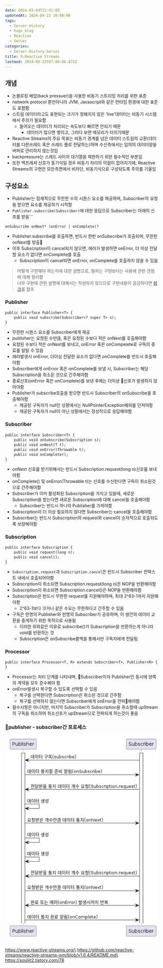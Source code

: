 ```yaml
---
date: 2024-03-04T22:41:09
updatedAt: 2024-09-22 16:08:06
tags:
  - Server-History
  - hugo_blog
  - Reactive
  - Server
categories:
  - Server-History-Series
title: 9-Reactive Streams
lastmod: 2024-09-22T07:08:06.875Z
---
```

## 개념

* 논블로킹 배압(back pressuer)을 사용한 비동기 스트리밍 처리를 위한 표준
* network protocol 뿐만아니라 JVM, Javascript와 같은 런타임 환경에 대한 표준도 포함함
* 스트림 데이터라고도 표현되는 크기가 정해지지 않은 'live'데이터는 비동기 시스템에서 주의가 필요함
  * 들어오는 데이터가 처리되는 속도보다 빠르면 안되기 때문
    * 데이터가 많으면 쌓이고, 그러다 보면 메모리가 터지기때문
* Reactive Streams의 주요 목표는 비동기 경계를 넘은 데이터 스트림의 교환(데이터를 다른쓰레드 혹은 쓰레드 풀로 전달하는)하며 수신측에서는 임의의 데이터양을 버퍼로 관리하지 않는것임
* backpressure는 스레드 사이의 대기열을 제한하기 위한 필수적인 부분임
* 또한 백프레셔 신호가 동기식일 경우 비동기 처리의 이점이 없어지기에, Reactive Streams의 구현은 모든측면에서 비차단, 비동기식으로 구성되도록 주의를 기울임

## 구성요소

* Publisher는 잠재적으로 무한한 수의 시퀀스 요소를 제공하며, Subscriber의 요청을 받으면 요소를 제공하기 시작함
* `Publisher.subscribe(Subscriber)`에 대한 응답으로 Subscriber는 아래의 신호를 받음\`\`\`

```
onSubscribe onNext* (onError | onComplete)?
```

* Publisher.subscribe를 호출하면, 반드시 한번 onSubscribe가 호출되며, 무한한 onNext를 방출
* 이후 Subscription이 cancel되지 않으면, 에러가 발생하면 onError, 더 이상 전달할 요소가 없다면 onComplete를 호출
  * Subscription이 cancel되면 onError, onComplete를 호출하지 않을 수 있음

> 어떻게 구현해야 하는지에 대한 설명으로, 필자는 구현보다는 사용에 관한 관점에 대해 정리함\
> 너무 구현에 관한 설명에 대해서는 작성하지 않으므로 구현내용이 궁금하다면 [링크](https://github.com/reactive-streams/reactive-streams-jvm/blob/v1.0.4/README.md)를 참조

### Publisher

```
public interface Publisher<T> {
    public void subscribe(Subscriber<? super T> s);
}
```

* 무한한 시퀀스 요소를 Subscriber에게 제공
* publisher는 요청된 수만큼, 혹은 요청된 수보다 적은 onNext를 호출해야함
* 요청된 수보다 적은 onNext를 보내고, onError 혹은 onCompelete로 구독의 종료를 알릴 수 있음
* 에러발생시 onError, 더이상 전달한 요소가 없다면 onComplete를 반드시 호출해야함
* Subscriber에게 onError 혹은 onComplete를 보낼 시, Subscriber는 해당 Subscription을 취소된 것으로 간주해야함
* 종료신호(onError 혹은 onComplete)를 보낸 후에는 더이상 신호가 발생하지 않아야함
* Publisher가 subscribe호출을 받으면 반드시 Subscriber의 onSubscribe을 호출해야함
  * 제공된 구독자가 null인 상황에서는 NullPointerException예외를 던져야함
  * 제공된 구독자가 null이 아닌 상황에서는 정상적으로 응답해야함

### Subscriber

```
public interface Subscriber<T> {
    public void onSubscribe(Subscription s);
    public void onNext(T t);
    public void onError(Throwable t);
    public void onComplete();
}
```

* onNext 신호를 받기위해서는 반드시 Subscription.request(long n)신호를 보내야함
* onComplete() 및 onError(Throwable t)는 신호를 수신한다면 구독이 취소된것으로 간주해야함
* Subscriber가 이미 활성화된 Subscription을 가지고 있을때, 새로운 Subscription을 받는다면 새로운 Subscription에 대해 cancel을 호출해야함
  * Subscriber는 반드시 하나의 Publisher를 가져야함
* Subscription이 더 이상 필요하지 않다면 Subscriber는 cancel을 호출해야함
* Subscriber는 반드시 Subscription의 request와 cancel이 순차적으로 호출되도록 보장해야함

### Subscription

```
public interface Subscription {
    public void request(long n);
    public void cancel();
}
```

* `Subscription.request`과 `Subscription.cancel`은 반드시 Subscriber 컨택스트 내에서 호출되어야함
* Subscription이 취소되면 Subscription.request(long n)은 NOP을 반환해야함
* Subscription이 취소되면 Subscription.cancel()은 NOP을 반환해야함
* Subscription은 반드시 무한한 request를 지원해야하며, 최대 2^63-1까지 지원해야함
  * 2^63-1보다 크거나 같은 수요는 무한하다고 간주할 수 있음
* 구독은 한명의 Publisher와 한명의 Subscriber가 공유하며, 이 쌍간의 데이터 교환을 중계하기 위한 목적으로 사용됨
  * 이러한 위와같은 이유로 subscribe()가 Subscription을 반환하는게 아니라 void를 반환하는 것
  * Subscription은 onSubscribe콜백을 통해서만 구독자에게 전달됨

### Processor

```
public interface Processor<T, R> extends Subscriber<T>, Publisher<R> {
}
```

* Processor는 처리 단계를 나타내며, Subscriber이자 Publisher인 동시에 양쪽의 계약을 모두 준수해야 함
* onError발생시 복구할 수 있도록 선택할 수 있음
  * 복구를 선택한다면 Subscription은 취소된 것으로 간주함
  * 복구를 선택하지 않는다면 Subscriber에게 onError를 전파해야함
* 필수사항은 아니지만, 마지막 Subscriber가 Subscription을 취소할때 upStream의 구독을 취소하여 취소신호가 upStream으로 전파되게 하는것이 좋음

### publisher - subscriber간 프로세스

![center|400](/image/real-resource-image/Pasted%20image%2020231218205808.png)

https://www.reactive-streams.org/\
https://github.com/reactive-streams/reactive-streams-jvm/blob/v1.0.4/README.md\
https://souljit2.tistory.com/78
